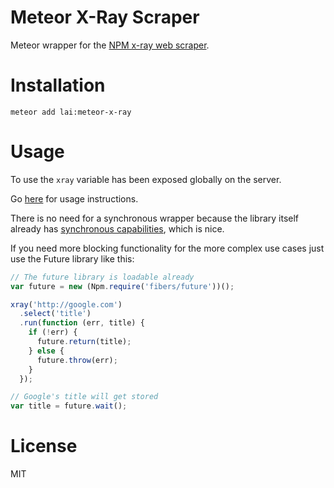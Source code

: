 # Meteor X-Ray Scraper

Meteor wrapper for the [NPM x-ray web scraper](https://github.com/lapwinglabs/x-ray).

# Installation

`meteor add lai:meteor-x-ray`

# Usage

To use the `xray` variable has been exposed globally on the server.

Go [here](https://github.com/lapwinglabs/x-ray) for usage instructions.

There is no need for a synchronous wrapper because the library itself already has [synchronous capabilities](https://github.com/lapwinglabs/x-ray#xrayrunfunctionoptional-fn), which is nice.


If you need more blocking functionality for the more complex use cases just use the Future library like this:

```js
// The future library is loadable already
var future = new (Npm.require('fibers/future'))();

xray('http://google.com')
  .select('title')
  .run(function (err, title) {
    if (!err) {
      future.return(title);
    } else {
      future.throw(err);
    }
  });

// Google's title will get stored
var title = future.wait();
```

# License

MIT
